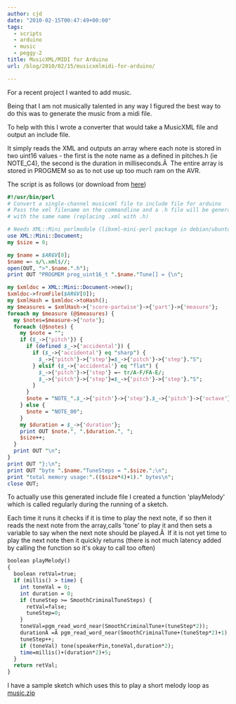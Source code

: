 ```yaml
---
author: cjd
date: "2010-02-15T00:47:49+00:00"
tags:
  - scripts
  - arduino
  - music
  - peggy-2
title: MusicXML/MIDI for Arduino
url: /blog/2010/02/15/musicxmlmidi-for-arduino/

---
```

For a recent project I wanted to add music.

Being that I am not musically talented in any way I figured the best way to do this was to generate the music from a midi file.

To help with this I wrote a converter that would take a MusicXML file and output an include file.

It simply reads the XML and outputs an array where each note is stored in two uint16 values - the first is the note name as a defined in pitches.h (ie NOTE\_C4), the second is the duration in milliseconds.Â  The entire array is stored in PROGMEM so as to not use up too much ram on the AVR.

The script is as follows (or download from [here](/files/arduino/convert_xml.pl))

``` perl
#!/usr/bin/perl
# Convert a single-channel musicxml file to include file for arduino
# Pass the xml filename on the commandline and a .h file will be generated
# with the same name (replacing .xml with .h)

# Needs XML::Mini perlmodule (libxml-mini-perl package in debian/ubuntu)
use XML::Mini::Document;
my $size = 0;

my $name = $ARGV[0];
$name =~ s/\.xml$//;
open(OUT, ">".$name.".h");
print OUT "PROGMEM prog_uint16_t ".$name."Tune[] = {\n";

my $xmldoc = XML::Mini::Document->new();
$xmldoc->fromFile($ARGV[0]);
my $xmlHash = $xmldoc->toHash();
my $measures = $xmlHash->{'score-partwise'}->{'part'}->{'measure'};
foreach my $measure (@$measures) {
  my $notes=$measure->{'note'};
  foreach (@$notes) {
    my $note = "";
    if ($_->{'pitch'}) {
      if (defined $_->{'accidental'}) {
        if ($_->{'accidental'} eq "sharp") {
          $_->{'pitch'}->{'step'}=$_->{'pitch'}->{'step'}."S";
        } elsif ($_->{'accidental'} eq "flat") {
          $_->{'pitch'}->{'step'} =~ tr/A-F/FA-E/;
          $_->{'pitch'}->{'step'}=$_->{'pitch'}->{'step'}."S";
        }
      }
      $note = "NOTE_".$_->{'pitch'}->{'step'}.$_->{'pitch'}->{'octave'};
    } else {
      $note = "NOTE_00";
    }
    my $duration = $_->{'duration'};
    print OUT $note.", ".$duration.", ";
    $size++;
  }
  print OUT "\n";
}
print OUT "};\n";
print OUT "byte ".$name."TuneSteps = ".$size.";\n";
print "total memory usage:".(($size*4)+1)." bytes\n";
close OUT;

```

To actually use this generated include file I created a function 'playMelody' which is called regularly during the running of a sketch.

Each time it runs it checks if it is time to play the next note, if so then it reads the next note from the array,calls 'tone' to play it and then sets a variable to say when the next note should be played.Â  If it is not yet time to play the next note then it quickly returns (there is not much latency added by calling the function so it's okay to call too often)

``` perl
boolean playMelody()
{
  boolean retVal=true;
  if (millis() > time) {
    int toneVal = 0;
    int duration = 0;
    if (tuneStep >= SmoothCriminalTuneSteps) {
      retVal=false;
      tuneStep=0;
    }
    toneVal=pgm_read_word_near(SmoothCriminalTune+(tuneStep*2));
    durationÂ =Â pgm_read_word_near(SmoothCriminalTune+(tuneStep*2)+1);
    tuneStep++;
    if (toneVal) tone(speakerPin,toneVal,duration*2);
    time=millis()+(duration*2)+5;
  }
  return retVal;
}

```

I have a sample sketch which uses this to play a short melody loop as [music.zip](/files/arduino/music.zip)
